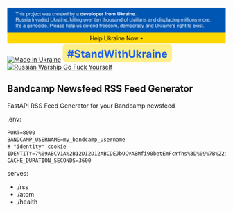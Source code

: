 [![Stand With Ukraine](https://raw.githubusercontent.com/vshymanskyy/StandWithUkraine/main/banner-direct-single.svg)](https://stand-with-ukraine.pp.ua)
[![Made in Ukraine](https://img.shields.io/badge/made_in-Ukraine-ffd700.svg?labelColor=0057b7)](https://stand-with-ukraine.pp.ua)
[![Stand With Ukraine](https://raw.githubusercontent.com/vshymanskyy/StandWithUkraine/main/badges/StandWithUkraine.svg)](https://stand-with-ukraine.pp.ua)
[![Russian Warship Go Fuck Yourself](https://raw.githubusercontent.com/vshymanskyy/StandWithUkraine/main/badges/RussianWarship.svg)](https://stand-with-ukraine.pp.ua)

Bandcamp Newsfeed RSS Feed Generator
---------------------------

FastAPI RSS Feed Generator for your Bandcamp newsfeed

.env:
```
PORT=8000
BANDCAMP_USERNAME=my_bandcamp_username
# "identity" cookie
IDENTITY=7%09ABCV1A%2B12D12D12ABCDEJbOCvA8Mfi90betEmFcYfhs%3D%09%7B%22id%22%3A135750916%2C%22ex%22%3A0%7D
CACHE_DURATION_SECONDS=3600
```
serves:
- /rss
- /atom
- /health
